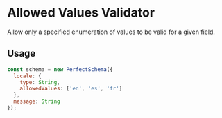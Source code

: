 # Allowed Values Validator

Allow only a specified enumeration of values to be valid for a given field.


## Usage

```js
const schema = new PerfectSchema({
  locale: {
    type: String,
    allowedValues: ['en', 'es', 'fr']
  },
  message: String
});
```
